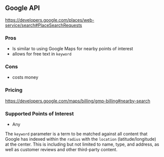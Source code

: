 ## Google API
https://developers.google.com/places/web-service/search#PlaceSearchRequests

### Pros
- Is similar to using Google Maps for nearby points of interest
- allows for free text in `keyword`
### Cons
- costs money

### Pricing 
https://developers.google.com/maps/billing/gmp-billing#nearby-search

### Supported Points of Interest
- Any

The `keyword` parameter is a term to be matched against all content that Google has indexed within the `radius` with the `location` (latitude/longitude) at the center.
This is including but not limited to name, type, and address, as well as customer reviews and other third-party content.




